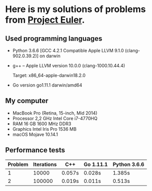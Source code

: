 # Here is my solutions of problems from [Project Euler](https://projecteuler.net/archives).


## Used programming languages

- Python 3.6.6 [GCC 4.2.1 Compatible Apple LLVM 9.1.0 (clang-902.0.39.2)] on darwin

- g++ – Apple LLVM version 10.0.0 (clang-1000.10.44.4)

   Target: x86_64-apple-darwin18.2.0

- Go version go1.11.1 darwin/amd64

## My computer

- MacBook Pro (Retina, 15-inch, Mid 2014)
- Processor 2,2 GHz Intel Core i7-4770HQ
- RAM 16 GB 1600 MHz DDR3
- Graphics Intel Iris Pro 1536 MB
- macOS Mojave 10.14.1


## Performance tests

Problem | Iterations | C++ | Go 1.11.1 | Python 3.6.6
--- | --- | --- | --- | ---
1 | 10000 | 0.057s | 0.028s | 1.385s
2 | 100000 | 0.019s | 0.011s | 0.513s
